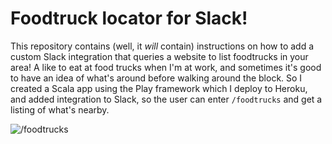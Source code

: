# Foodtruck locator for Slack!

This repository contains (well, it *will* contain) instructions on how to add a custom Slack integration that queries a website to list foodtrucks in your area! A like to eat at food trucks when I'm at work, and sometimes it's good to have an idea of what's around before walking around the block. So I created a Scala app using the Play framework which I deploy to Heroku, and added integration to Slack, so the user can enter `/foodtrucks` and get a listing of what's nearby.

![/foodtrucks](http://s9.postimg.org/fj1nr7n0f/slack_foodtrucks.png)
